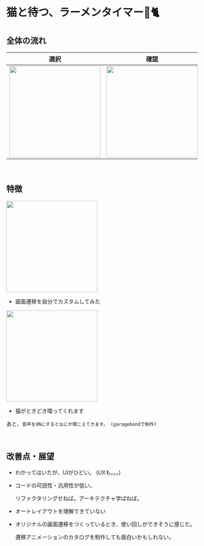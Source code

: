 # 猫と待つ、ラーメンタイマー🍜🐈

## 全体の流れ

|選択|確認|待ち|
|---|---|---|
<img width="240" src="https://user-images.githubusercontent.com/45383028/73138217-a3318580-40a3-11ea-99f9-8cec2cf76f74.jpg">|<img width="240" src="https://user-images.githubusercontent.com/45383028/73138231-c1978100-40a3-11ea-837a-7f5fddad640d.jpg">|<img width="240" src="https://user-images.githubusercontent.com/45383028/73138234-d83dd800-40a3-11ea-9776-2816084f2d3b.jpg">

<br>

## 特徴

<img width="240" src="https://user-images.githubusercontent.com/45383028/73138600-d544e680-40a7-11ea-9480-34fca8a45604.gif">

- 画面遷移を自分でカスタムしてみた

<img width="240" src="https://user-images.githubusercontent.com/45383028/73138705-243f4b80-40a9-11ea-93b7-6a873f6e3ea5.PNG">

- 猫がときどき喋ってくれます

あと、`音声をONにするとなにか聞こえてきます。 (garagebandで制作)`

<br>

## 改善点・展望

- わかってはいたが、UIがひどい。 (UXも。。。)
- コードの可読性・汎用性が低い。

  リファクタリングせねば。アーキテクチャ学ばねば。
  
- オートレイアウトを理解できていない
- オリジナルの画面遷移をつくっているとき、使い回しができそうに感じた。

  遷移アニメーションのカタログを制作しても面白いかもしれない。
